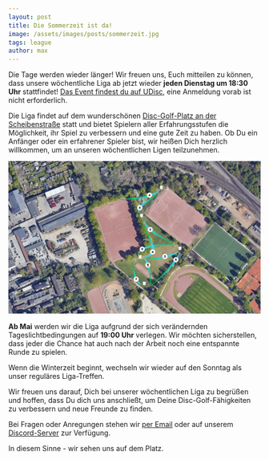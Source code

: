 ```yaml
---
layout: post
title: Die Sommerzeit ist da!
image: /assets/images/posts/sommerzeit.jpg
tags: league
author: max
---
```


Die Tage werden wieder länger! Wir freuen uns, Euch mitteilen zu können, dass unsere wöchentliche Liga ab jetzt wieder **jeden Dienstag um 18:30 Uhr** stattfindet! [Das Event findest du auf UDisc](https://udisc.com/leagues/syndication-weekly), eine Anmeldung vorab ist nicht erforderlich.

Die Liga findet auf dem wunderschönen [Disc-Golf-Platz an der Scheibenstraße](https://goo.gl/maps/yqyVDEoEs8Qd5LD56) statt und bietet Spielern aller Erfahrungsstufen die Möglichkeit, ihr Spiel zu verbessern und eine gute Zeit zu haben. Ob Du ein Anfänger oder ein erfahrener Spieler bist, wir heißen Dich herzlich willkommen, um an unseren wöchentlichen Ligen teilzunehmen.

![Liga Layout](/assets/images/posts/scheibenstrasse_layout.jpg)

**Ab Mai** werden wir die Liga aufgrund der sich verändernden Tageslichtbedingungen auf **19:00 Uhr** verlegen. Wir möchten sicherstellen, dass jeder die Chance hat auch nach der Arbeit noch eine entspannte Runde zu spielen.

Wenn die Winterzeit beginnt, wechseln wir wieder auf den Sonntag als unser reguläres Liga-Treffen.

Wir freuen uns darauf, Dich bei unserer wöchentlichen Liga zu begrüßen und hoffen, dass Du dich uns anschließt, um Deine Disc-Golf-Fähigkeiten zu verbessern und neue Freunde zu finden.

Bei Fragen oder Anregungen stehen wir [per Email](birdie@syndikat.golf) oder auf unserem [Discord-Server](https://discord.gg/bus8ZcaNFT) zur Verfügung.

In diesem Sinne - wir sehen uns auf dem Platz.
